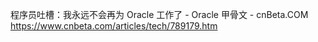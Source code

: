 

程序员吐槽：我永远不会再为 Oracle 工作了 - Oracle 甲骨文 - cnBeta.COM https://www.cnbeta.com/articles/tech/789179.htm
